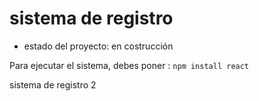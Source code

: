 <h1>sistema de registro</h1>

- estado del proyecto: en costrucción

Para ejecutar el sistema, debes poner :
```npm install react```

sistema de registro 2
